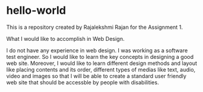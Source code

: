 # hello-world
This is a repository created by Rajalekshmi Rajan for the Assignment 1.

What I would like to accomplish in Web Design.

I do not have any experience in web design. I was working as a software test engineer. So I would like to learn the key concepts in designing a good web site. Moreover, I would like to learn different design methods and layout like placing contents and its order, different types of medias like text, audio, video and images so that I will be able to create a standard user friendly web site that should be accessble by people with disabilities.